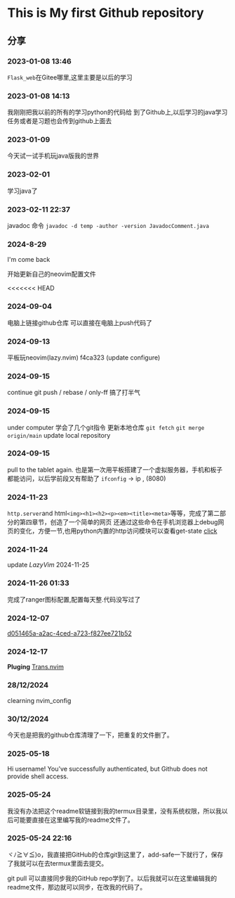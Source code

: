 # This is My first Github repository

## 分享

### 2023-01-08 13:46

`Flask_web`在Gitee哪里,这里主要是以后的学习

### 2023-01-08 14:13

我刚刚把我以前的所有的学习python的代码给 到了Github上,以后学习的java学习任务或者是习题也会传到github上面去

### 2023-01-09

今天试一试手机玩java版我的世界

### 2023-02-01

学习java了

### 2023-02-11 22:37

javadoc 命令 `javadoc -d temp -author -version JavadocComment.java`

### 2024-8-29

I'm come back

开始更新自己的neovim配置文件

<<<<<<< HEAD

### 2024-09-04

电脑上链接github仓库
可以直接在电脑上push代码了

### 2024-09-13

平板玩neovim(lazy.nvim)
 f4ca323 (update configure)

### 2024-09-15

continue git push / rebase / only-ff
搞了打半气

### 2024-09-15

under computer
学会了几个git指令
更新本地仓库
`git fetch`
`git merge origin/main`
update local repository

### 2024-09-15

pull to the tablet again.
也是第一次用平板搭建了一个虚拟服务器，手机和板子都能访问，以后学前段又有帮助了
`ifconfig` -> ip , (8080)

### 2024-11-23

`http.server`and html`<img><h1><h2><p><em><title><meta>`等等，完成了第二部分的第四章节，创造了一个简单的网页
还通过这些命令在手机浏览器上debug网页的变化，方便一节,也用python内置的http访问模块可以查看get-state
[click](http://192.168.1.13:8000/index.html)

### 2024-11-24

update *LazyVim*
2024-11-25

### 2024-11-26 01:33

完成了ranger图标配置,配置每天整.代码没写过了

### 2024-12-07

[d051465a-a2ac-4ced-a723-f827ee721b52](http://www.github.com/)

### 2024-12-17

**Pluging**
[Trans.nvim](https://github.com/JuanZoran/Trans.nvim)

### 28/12/2024

clearning nvim_config

### 30/12/2024

今天也是把我的github仓库清理了一下，把重复的文件删了。

### 2025-05-18

Hi username! You've successfully authenticated, but Github does not provide shell access.

### 2025-05-24

我没有办法把这个readme软链接到我的termux目录里，没有系统权限，所以我以后可能要直接在这里编写我的readme文件了。

### 2025-05-24 22:16

ヾﾉ≧∀≦)o，我直接把GitHub的仓库git到这里了，add-safe一下就行了，保存了我就可以在去termux里面去提交。

git pull 可以直接同步我的GitHub repo学到了。以后我就可以在这里编辑我的readme文件，那边就可以同步，在改我的代码了。
